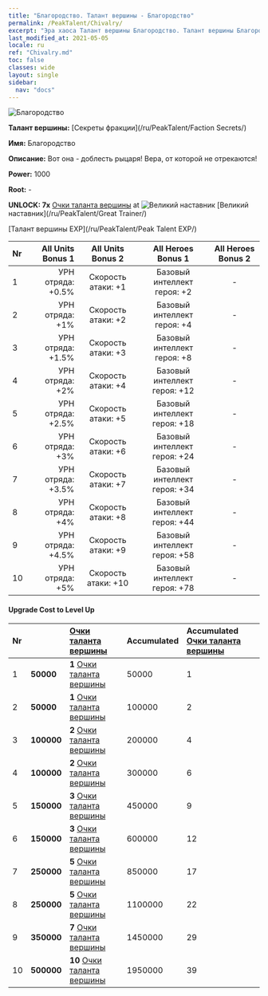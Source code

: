```yaml
---
title: "Благородство. Талант вершины - Благородство"
permalink: /PeakTalent/Chivalry/
excerpt: "Эра хаоса Талант вершины Благородство. Талант вершины Благородство. Благородство"
last_modified_at: 2021-05-05
locale: ru
ref: "Chivalry.md"
toc: false
classes: wide
layout: single
sidebar:
  nav: "docs"
---
```


  ![Благородство](/images/pt/talent_3006.png)

  **Талант вершины:** [Секреты фракции](/ru/PeakTalent/Faction Secrets/)

  **Имя:** Благородство

  **Описание:** Вот она - доблесть рыцаря! Вера, от которой не отрекаются!

  **Power:** 1000

  **Root:** -

  **UNLOCK: 7x** [Очки таланта вершины](/ItemsRU/con_934/) at ![Великий наставник](/images/pt/talent_3001.png) [Великий наставник](/ru/PeakTalent/Great Trainer/)

  [Талант вершины EXP](/ru/PeakTalent/Peak Talent EXP/)

  | Nr | All Units Bonus 1 | All Units Bonus 2 | All Heroes Bonus 1 | All Heroes Bonus 2 |
  |:---|--------------:|:-------------:|:-------------:|:-------------:|
  | 1 | УРН отряда: +0.5% | Скорость атаки: +1 | Базовый интеллект героя: +2 | - |
  | 2 | УРН отряда: +1% | Скорость атаки: +2 | Базовый интеллект героя: +4 | - |
  | 3 | УРН отряда: +1.5% | Скорость атаки: +3 | Базовый интеллект героя: +8 | - |
  | 4 | УРН отряда: +2% | Скорость атаки: +4 | Базовый интеллект героя: +12 | - |
  | 5 | УРН отряда: +2.5% | Скорость атаки: +5 | Базовый интеллект героя: +18 | - |
  | 6 | УРН отряда: +3% | Скорость атаки: +6 | Базовый интеллект героя: +24 | - |
  | 7 | УРН отряда: +3.5% | Скорость атаки: +7 | Базовый интеллект героя: +34 | - |
  | 8 | УРН отряда: +4% | Скорость атаки: +8 | Базовый интеллект героя: +44 | - |
  | 9 | УРН отряда: +4.5% | Скорость атаки: +9 | Базовый интеллект героя: +58 | - |
  | 10 | УРН отряда: +5% | Скорость атаки: +10 | Базовый интеллект героя: +78 | - |


#### Upgrade Cost to Level Up

  | Nr | <i class="fas fa-coins"/> | [Очки таланта вершины](/ItemsRU/con_934/) | Accumulated <i class="fas fa-coins"/> | Accumulated [Очки таланта вершины](/ItemsRU/con_934/) |
  |:---|:--------------|:-------------|:-------------|:-------------|
  | 1 | **50000** | **1** [Очки таланта вершины](/ItemsRU/con_934/) | 50000 | 1 |
  | 2 | **50000** | **1** [Очки таланта вершины](/ItemsRU/con_934/) | 100000 | 2 |
  | 3 | **100000** | **2** [Очки таланта вершины](/ItemsRU/con_934/) | 200000 | 4 |
  | 4 | **100000** | **2** [Очки таланта вершины](/ItemsRU/con_934/) | 300000 | 6 |
  | 5 | **150000** | **3** [Очки таланта вершины](/ItemsRU/con_934/) | 450000 | 9 |
  | 6 | **150000** | **3** [Очки таланта вершины](/ItemsRU/con_934/) | 600000 | 12 |
  | 7 | **250000** | **5** [Очки таланта вершины](/ItemsRU/con_934/) | 850000 | 17 |
  | 8 | **250000** | **5** [Очки таланта вершины](/ItemsRU/con_934/) | 1100000 | 22 |
  | 9 | **350000** | **7** [Очки таланта вершины](/ItemsRU/con_934/) | 1450000 | 29 |
  | 10 | **500000** | **10** [Очки таланта вершины](/ItemsRU/con_934/) | 1950000 | 39 |
